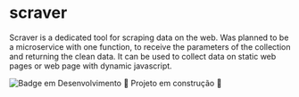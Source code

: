 # scraver
Scraver is a dedicated tool for scraping data on the web. Was planned to be a microservice with one function, to receive the parameters of the collection and returning the clean data. It can be used to collect data on static web pages or web page with dynamic javascript.


![Badge em Desenvolvimento](http://img.shields.io/static/v1?label=STATUS&message=EM%20DESENVOLVIMENTO&color=GREEN&style=for-the-badge) :construction:  Projeto em construção  :construction:

